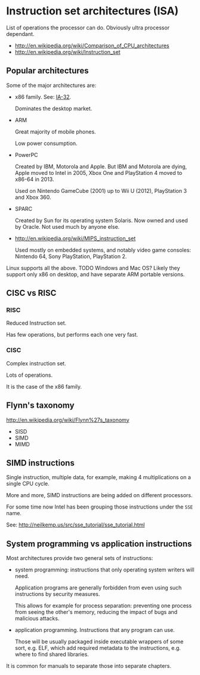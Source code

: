 # Instruction set architectures (ISA)

List of operations the processor can do. Obviously ultra processor dependant.

- <http://en.wikipedia.org/wiki/Comparison_of_CPU_architectures>
- <http://en.wikipedia.org/wiki/Instruction_set>

## Popular architectures

Some of the major architectures are:

-   x86 family. See: [IA-32](ia32.md).

    Dominates the desktop market.

-   ARM

    Great majority of mobile phones.

    Low power consumption.

-   PowerPC

    Created by IBM, Motorola and Apple. But IBM and Motorola are dying, Apple moved to Intel in 2005, Xbox One and PlayStation 4 moved to x86-64 in 2013.

    Used on Nintendo GameCube (2001) up to Wii U (2012), PlayStation 3 and Xbox 360.

-   SPARC

    Created by Sun for its operating system Solaris. Now owned and used by Oracle. Not used much by anyone else.

-   <http://en.wikipedia.org/wiki/MIPS_instruction_set>

    Used mostly on embedded systems, and notably video game consoles: Nintendo 64, Sony PlayStation, PlayStation 2.

Linux supports all the above. TODO Windows and Mac OS? Likely they support only x86 on desktop, and have separate ARM portable versions.

## CISC vs RISC

### RISC

Reduced Instruction set.

Has few operations, but performs each one very fast.

### CISC

Complex instruction set.

Lots of operations.

It is the case of the x86 family.

## Flynn's taxonomy

<http://en.wikipedia.org/wiki/Flynn%27s_taxonomy>

- SISD
- SIMD
- MIMD

## SIMD instructions

Single instruction, multiple data, for example, making 4 multiplications on a single CPU cycle.

More and more, SIMD instructions are being added on different processors.

For some time now Intel has been grouping those instructions under the `SSE` name.

See: <http://neilkemp.us/src/sse_tutorial/sse_tutorial.html>

## System programming vs application instructions

Most architectures provide two general sets of instructions:

-   system programming: instructions that only operating system writers will need.

    Application programs are generally forbidden from even using such instructions by security measures.

    This allows for example for process separation: preventing one process from seeing the other's memory, reducing the impact of bugs and malicious attacks.

-   application programming. Instructions that any program can use.

    Those will be usually packaged inside executable wrappers of some sort, e.g. ELF, which add required metadata to the instructions, e.g. where to find shared libraries.

It is common for manuals to separate those into separate chapters.
